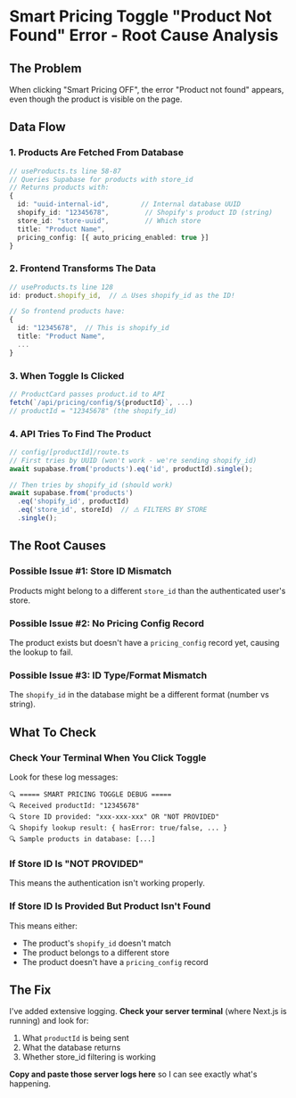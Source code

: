 # Smart Pricing Toggle "Product Not Found" Error - Root Cause Analysis

## The Problem
When clicking "Smart Pricing OFF", the error "Product not found" appears, even though the product is visible on the page.

## Data Flow

### 1. Products Are Fetched From Database
```typescript
// useProducts.ts line 58-87
// Queries Supabase for products with store_id
// Returns products with:
{
  id: "uuid-internal-id",        // Internal database UUID
  shopify_id: "12345678",         // Shopify's product ID (string)
  store_id: "store-uuid",         // Which store
  title: "Product Name",
  pricing_config: [{ auto_pricing_enabled: true }]
}
```

### 2. Frontend Transforms The Data
```typescript
// useProducts.ts line 128
id: product.shopify_id,  // ⚠️ Uses shopify_id as the ID!

// So frontend products have:
{
  id: "12345678",  // This is shopify_id
  title: "Product Name",
  ...
}
```

### 3. When Toggle Is Clicked
```typescript
// ProductCard passes product.id to API
fetch(`/api/pricing/config/${productId}`, ...)
// productId = "12345678" (the shopify_id)
```

### 4. API Tries To Find The Product
```typescript
// config/[productId]/route.ts
// First tries by UUID (won't work - we're sending shopify_id)
await supabase.from('products').eq('id', productId).single();

// Then tries by shopify_id (should work)
await supabase.from('products')
  .eq('shopify_id', productId)
  .eq('store_id', storeId)  // ⚠️ FILTERS BY STORE
  .single();
```

## The Root Causes

### Possible Issue #1: Store ID Mismatch
Products might belong to a different `store_id` than the authenticated user's store.

### Possible Issue #2: No Pricing Config Record
The product exists but doesn't have a `pricing_config` record yet, causing the lookup to fail.

### Possible Issue #3: ID Type/Format Mismatch
The `shopify_id` in the database might be a different format (number vs string).

## What To Check

### Check Your Terminal When You Click Toggle

Look for these log messages:

```
🔍 ===== SMART PRICING TOGGLE DEBUG =====
🔍 Received productId: "12345678"
🔍 Store ID provided: "xxx-xxx-xxx" OR "NOT PROVIDED"
🔍 Shopify lookup result: { hasError: true/false, ... }
🔍 Sample products in database: [...]
```

### If Store ID Is "NOT PROVIDED"
This means the authentication isn't working properly.

### If Store ID Is Provided But Product Isn't Found
This means either:
- The product's `shopify_id` doesn't match
- The product belongs to a different store
- The product doesn't have a `pricing_config` record

## The Fix

I've added extensive logging. **Check your server terminal** (where Next.js is running) and look for:

1. What `productId` is being sent
2. What the database returns
3. Whether store_id filtering is working

**Copy and paste those server logs here** so I can see exactly what's happening.

